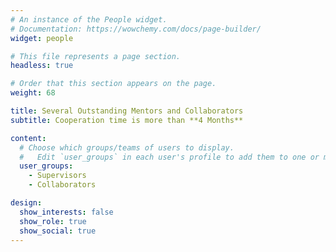 ```yaml
---
# An instance of the People widget.
# Documentation: https://wowchemy.com/docs/page-builder/
widget: people

# This file represents a page section.
headless: true

# Order that this section appears on the page.
weight: 68

title: Several Outstanding Mentors and Collaborators
subtitle: Cooperation time is more than **4 Months**

content:
  # Choose which groups/teams of users to display.
  #   Edit `user_groups` in each user's profile to add them to one or more of these groups.
  user_groups:
    - Supervisors
    - Collaborators

design:
  show_interests: false
  show_role: true
  show_social: true
---
```

